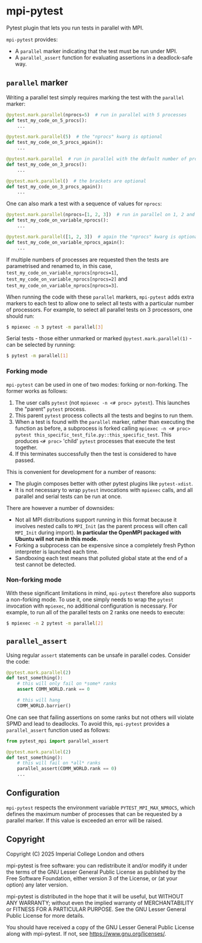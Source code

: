 # mpi-pytest

Pytest plugin that lets you run tests in parallel with MPI.

`mpi-pytest` provides:

* A `parallel` marker indicating that the test must be run under MPI.
* A `parallel_assert` function for evaluating assertions in a deadlock-safe way.

## `parallel` marker

Writing a parallel test simply requires marking the test with the `parallel` marker:

```py
@pytest.mark.parallel(nprocs=5)  # run in parallel with 5 processes
def test_my_code_on_5_procs():
    ...

@pytest.mark.parallel(5)  # the "nprocs" kwarg is optional
def test_my_code_on_5_procs_again():
    ...

@pytest.mark.parallel  # run in parallel with the default number of processes (3)
def test_my_code_on_3_procs():
    ...

@pytest.mark.parallel()  # the brackets are optional
def test_my_code_on_3_procs_again():
    ...
```

One can also mark a test with a sequence of values for `nprocs`:

```py
@pytest.mark.parallel(nprocs=[1, 2, 3])  # run in parallel on 1, 2 and 3 processes
def test_my_code_on_variable_nprocs():
    ...

@pytest.mark.parallel([1, 2, 3])  # again the "nprocs" kwarg is optional
def test_my_code_on_variable_nprocs_again():
    ...
```

If multiple numbers of processes are requested then the tests are parametrised
and renamed to, in this case, `test_my_code_on_variable_nprocs[nprocs=1]`,
`test_my_code_on_variable_nprocs[nprocs=2]` and
`test_my_code_on_variable_nprocs[nprocs=3]`.

When running the code with these `parallel` markers, `mpi-pytest` adds extra markers
to each test to allow one to select all tests with a particular number of processors.
For example, to select all parallel tests on 3 processors, one should run:

```bash
$ mpiexec -n 3 pytest -m parallel[3]
```

Serial tests - those either unmarked or marked `@pytest.mark.parallel(1)` - can
be selected by running:

```bash
$ pytest -m parallel[1]
```

### Forking mode

`mpi-pytest` can be used in one of two modes: forking or non-forking. The former
works as follows:

1. The user calls `pytest` (not `mpiexec -n <# proc> pytest`). This launches
   the "parent" `pytest` process.
2. This parent `pytest` process collects all the tests and begins to run them.
3. When a test is found with the `parallel` marker, rather than executing the
   function as before, a subprocess is forked calling
   `mpiexec -n <# proc> pytest this_specific_test_file.py::this_specific_test`.
   This produces `<# proc>` 'child' `pytest` processes that execute the
   test together.
4. If this terminates successfully then the test is considered to have passed.

This is convenient for development for a number of reasons:

* The plugin composes better with other pytest plugins like `pytest-xdist`.
* It is not necessary to wrap `pytest` invocations with `mpiexec` calls, and
  all parallel and serial tests can be run at once.

There are however a number of downsides:

* Not all MPI distributions support running in this format because it involves nested
  calls to `MPI_Init` (as the parent process will often call `MPI_Init` during import).
  **In particular the OpenMPI packaged with Ubuntu will not run in this mode.**
* Forking a subprocess can be expensive since a completely fresh Python interpreter
  is launched each time.
* Sandboxing each test means that polluted global state at the end of a test cannot
  be detected.

### Non-forking mode

With these significant limitations in mind, `mpi-pytest` therefore also supports
a non-forking mode. To use it, one simply needs to wrap the `pytest` invocation
with `mpiexec`, no additional configuration is necessary. For example, to run
all of the parallel tests on 2 ranks one needs to execute:

```bash
$ mpiexec -n 2 pytest -m parallel[2]
```

## `parallel_assert`

Using regular `assert` statements can be unsafe in parallel codes. Consider the
code:

```py
@pytest.mark.parallel(2)
def test_something():
    # this will only fail on *some* ranks
    assert COMM_WORLD.rank == 0

    # this will hang
    COMM_WORLD.barrier()
```

One can see that failing assertions on some ranks but not others will violate SPMD
and lead to deadlocks. To avoid this, `mpi-pytest` provides a `parallel_assert`
function used as follows:

```py
from pytest_mpi import parallel_assert

@pytest.mark.parallel(2)
def test_something():
    # this will fail on *all* ranks
    parallel_assert(COMM_WORLD.rank == 0)
    ...
```

## Configuration

`mpi-pytest` respects the environment variable `PYTEST_MPI_MAX_NPROCS`, which defines
the maximum number of processes that can be requested by a parallel marker. If this
value is exceeded an error will be raised.

## Copyright

Copyright (C) 2025 Imperial College London and others

mpi-pytest is free software: you can redistribute it and/or modify it under
the terms of the GNU Lesser General Public License as published by the
Free Software Foundation, either version 3 of the License, or (at your
option) any later version.

mpi-pytest is distributed in the hope that it will be useful, but WITHOUT
ANY WARRANTY; without even the implied warranty of MERCHANTABILITY or
FITNESS FOR A PARTICULAR PURPOSE. See the GNU Lesser General Public
License for more details.

You should have received a copy of the GNU Lesser General Public License
along with mpi-pytest. If not, see <https://www.gnu.org/licenses/>.
